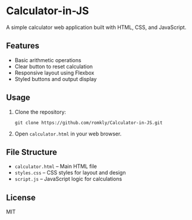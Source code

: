 # Calculator-in-JS
A simple calculator web application built with HTML, CSS, and JavaScript.

## Features

- Basic arithmetic operations
- Clear button to reset calculation
- Responsive layout using Flexbox
- Styled buttons and output display

## Usage

1. Clone the repository:
	```
	git clone https://github.com/romkly/Calculator-in-JS.git
	```
2. Open `calculator.html` in your web browser.

## File Structure

- `calculator.html` – Main HTML file
- `styles.css` – CSS styles for layout and design
- `script.js` – JavaScript logic for calculations

## License

MIT